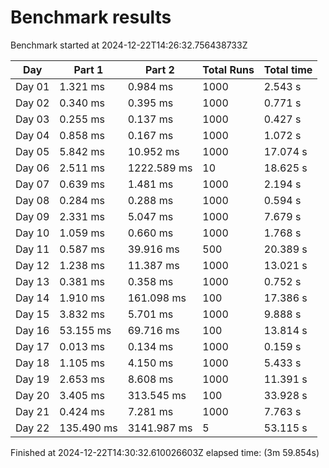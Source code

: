 # Benchmark results
Benchmark started at 2024-12-22T14:26:32.756438733Z

| Day | Part 1 | Part 2 | Total Runs | Total time |
|-----|--------|--------|------------|------------|
| Day 01 | 1.321 ms | 0.984 ms | 1000 | 2.543 s |
| Day 02 | 0.340 ms | 0.395 ms | 1000 | 0.771 s |
| Day 03 | 0.255 ms | 0.137 ms | 1000 | 0.427 s |
| Day 04 | 0.858 ms | 0.167 ms | 1000 | 1.072 s |
| Day 05 | 5.842 ms | 10.952 ms | 1000 | 17.074 s |
| Day 06 | 2.511 ms | 1222.589 ms | 10 | 18.625 s |
| Day 07 | 0.639 ms | 1.481 ms | 1000 | 2.194 s |
| Day 08 | 0.284 ms | 0.288 ms | 1000 | 0.594 s |
| Day 09 | 2.331 ms | 5.047 ms | 1000 | 7.679 s |
| Day 10 | 1.059 ms | 0.660 ms | 1000 | 1.768 s |
| Day 11 | 0.587 ms | 39.916 ms | 500 | 20.389 s |
| Day 12 | 1.238 ms | 11.387 ms | 1000 | 13.021 s |
| Day 13 | 0.381 ms | 0.358 ms | 1000 | 0.752 s |
| Day 14 | 1.910 ms | 161.098 ms | 100 | 17.386 s |
| Day 15 | 3.832 ms | 5.701 ms | 1000 | 9.888 s |
| Day 16 | 53.155 ms | 69.716 ms | 100 | 13.814 s |
| Day 17 | 0.013 ms | 0.134 ms | 1000 | 0.159 s |
| Day 18 | 1.105 ms | 4.150 ms | 1000 | 5.433 s |
| Day 19 | 2.653 ms | 8.608 ms | 1000 | 11.391 s |
| Day 20 | 3.405 ms | 313.545 ms | 100 | 33.928 s |
| Day 21 | 0.424 ms | 7.281 ms | 1000 | 7.763 s |
| Day 22 | 135.490 ms | 3141.987 ms | 5 | 53.115 s |

Finished at 2024-12-22T14:30:32.610026603Z elapsed time: (3m 59.854s)